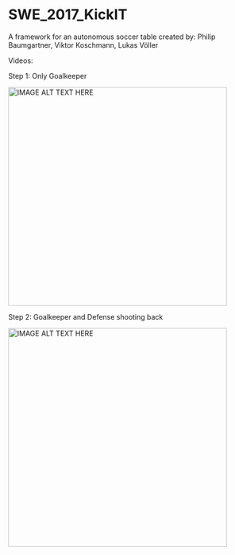 # SWE_2017_KickIT
A framework for an autonomous soccer table
created by: Philip Baumgartner, Viktor Koschmann, Lukas Völler

<p>
  Videos:
  
  Step 1: Only Goalkeeper
  
  <a href="https://www.youtube.com/watch?v=lwOu3c2qh20
  " target="_blank"><img src="https://img.youtube.com/vi/lwOu3c2qh20/0.jpg" 
  alt="IMAGE ALT TEXT HERE" width="440" /></a>
  
  Step 2: Goalkeeper and Defense shooting back
  
  <a href="http://www.youtube.com/watch?feature=player_embedded&v=QViL1nncUuw
  " target="_blank"><img src="http://img.youtube.com/vi/QViL1nncUuw/0.jpg" 
  alt="IMAGE ALT TEXT HERE" width="440" /></a>
</p>
